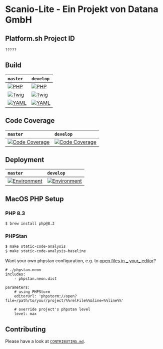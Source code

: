 # Scanio-Lite - Ein Projekt von Datana GmbH

## Platform.sh Project ID
`?????`

## Build

| `master`                                                       | `develop`                                                       |
|:---------------------------------------------------------------|:----------------------------------------------------------------|
| [![PHP][build-status-master-php]][actions]                     | [![PHP][build-status-develop-php]][actions]                     |
| [![Twig][build-status-master-twig]][actions]                   | [![Twig][build-status-develop-twig]][actions]                   |
| [![YAML][build-status-master-yaml]][actions]                   | [![YAML][build-status-develop-yaml]][actions]                   |

## Code Coverage

| `master`                                                       | `develop`                                                       |
|:---------------------------------------------------------------|:----------------------------------------------------------------|
| [![Code Coverage][coverage-status-master]][codecov]            | [![Code Coverage][coverage-status-develop]][codecov]            |

## Deployment

| `master`                                                       | `develop`                                                       |
|:---------------------------------------------------------------|:----------------------------------------------------------------|
| [![Environment][build-status-master-environment]][actions]     | [![Environment][build-status-develop-environment]][actions]     |

## MacOS PHP Setup

### PHP 8.3

```shell
$ brew install php@8.3
```

### PHPStan

```bash
$ make static-code-analysis
$ make static-code-analysis-baseline
```

Want your own phpstan configuration, e.g. to [open files in _
your_ editor](https://phpstan.org/user-guide/output-format#opening-file-in-an-editor)?

```neon
# ./phpstan.neon
includes:
    - phpstan.neon.dist

parameters:
    # using PHPStorm
    editorUrl: 'phpstorm://open?file=/path/to/your/project/%%relFile%%&line=%%line%%'

    # override project's phpstan level
    level: max
```

## Contributing

Please have a look at [`CONTRIBUTING.md`](.github/CONTRIBUTING.md).

[build-status-develop-environment]: https://github.com/datana-gmbh/scanio-lite/workflows/Environment%20(develop)/badge.svg?branch=develop
[build-status-develop-php]: https://github.com/datana-gmbh/scanio-lite/workflows/PHP/badge.svg?branch=develop
[build-status-develop-twig]: https://github.com/datana-gmbh/scanio-lite/workflows/Twig/badge.svg?branch=develop
[build-status-develop-yaml]: https://github.com/datana-gmbh/scanio-lite/workflows/YAML/badge.svg?branch=develop
[build-status-master-environment]: https://github.com/datana-gmbh/scanio-lite/workflows/Environment%20(master)/badge.svg?branch=master
[build-status-master-php]: https://github.com/datana-gmbh/scanio-lite/workflows/PHP/badge.svg?branch=master
[build-status-master-release]: https://github.com/datana-gmbh/scanio-lite/workflows/Release/badge.svg?branch=master
[build-status-master-twig]: https://github.com/datana-gmbh/scanio-lite/workflows/Twig/badge.svg?branch=master
[build-status-master-yaml]: https://github.com/datana-gmbh/scanio-lite/workflows/YAML/badge.svg?branch=master
[coverage-status-develop]: https://codecov.io/gh/datana-gmbh/scanio-lite/branch/develop/graph/badge.svg?token=KRaxYZkSDu
[coverage-status-master]: https://codecov.io/gh/datana-gmbh/scanio-lite/branch/master/graph/badge.svg?token=KRaxYZkSDu

[actions]: https://github.com/datana-gmbh/scanio-lite/actions
[codecov]: https://codecov.io/gh/datana-gmbh/scanio-lite
